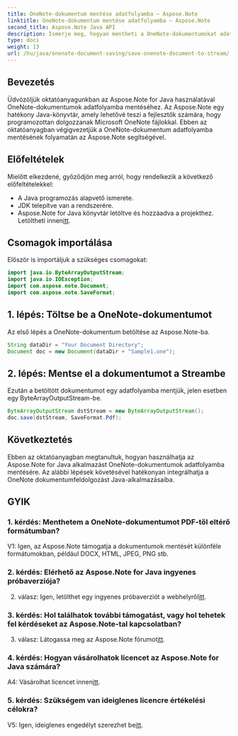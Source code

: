 ```yaml
---
title: OneNote-dokumentum mentése adatfolyamba – Aspose.Note
linktitle: OneNote-dokumentum mentése adatfolyamba – Aspose.Note
second_title: Aspose.Note Java API
description: Ismerje meg, hogyan mentheti a OneNote-dokumentumokat adatfolyamba az Aspose.Note for Java használatával. Kövesse lépésenkénti oktatóanyagunkat a Java-alkalmazásokba való hatékony integráció érdekében.
type: docs
weight: 13
url: /hu/java/onenote-document-saving/save-onenote-document-to-stream/
---
```

## Bevezetés

Üdvözöljük oktatóanyagunkban az Aspose.Note for Java használatával OneNote-dokumentumok adatfolyamba mentéséhez. Az Aspose.Note egy hatékony Java-könyvtár, amely lehetővé teszi a fejlesztők számára, hogy programozottan dolgozzanak Microsoft OneNote fájlokkal. Ebben az oktatóanyagban végigvezetjük a OneNote-dokumentum adatfolyamba mentésének folyamatán az Aspose.Note segítségével.

## Előfeltételek

Mielőtt elkezdené, győződjön meg arról, hogy rendelkezik a következő előfeltételekkel:

- A Java programozás alapvető ismerete.
- JDK telepítve van a rendszerére.
-  Aspose.Note for Java könyvtár letöltve és hozzáadva a projekthez. Letöltheti innen[itt](https://releases.aspose.com/note/java/).

## Csomagok importálása

Először is importáljuk a szükséges csomagokat:

```java
import java.io.ByteArrayOutputStream;
import java.io.IOException;
import com.aspose.note.Document;
import com.aspose.note.SaveFormat;
```

## 1. lépés: Töltse be a OneNote-dokumentumot

Az első lépés a OneNote-dokumentum betöltése az Aspose.Note-ba.

```java
String dataDir = "Your Document Directory";
Document doc = new Document(dataDir + "Sample1.one");
```

## 2. lépés: Mentse el a dokumentumot a Streambe

Ezután a betöltött dokumentumot egy adatfolyamba mentjük, jelen esetben egy ByteArrayOutputStream-be.

```java
ByteArrayOutputStream dstStream = new ByteArrayOutputStream();
doc.save(dstStream, SaveFormat.Pdf);
```

## Következtetés

Ebben az oktatóanyagban megtanultuk, hogyan használhatja az Aspose.Note for Java alkalmazást OneNote-dokumentumok adatfolyamba mentésére. Az alábbi lépések követésével hatékonyan integrálhatja a OneNote dokumentumfeldolgozást Java-alkalmazásaiba.

## GYIK

### 1. kérdés: Menthetem a OneNote-dokumentumot PDF-től eltérő formátumban?

V1: Igen, az Aspose.Note támogatja a dokumentumok mentését különféle formátumokban, például DOCX, HTML, JPEG, PNG stb. 

### 2. kérdés: Elérhető az Aspose.Note for Java ingyenes próbaverziója?

 2. válasz: Igen, letölthet egy ingyenes próbaverziót a webhelyről[itt](https://releases.aspose.com/).

### 3. kérdés: Hol találhatok további támogatást, vagy hol tehetek fel kérdéseket az Aspose.Note-tal kapcsolatban?

 3. válasz: Látogassa meg az Aspose.Note fórumot[itt](https://forum.aspose.com/c/note/28).

### 4. kérdés: Hogyan vásárolhatok licencet az Aspose.Note for Java számára?

 A4: Vásárolhat licencet innen[itt](https://purchase.aspose.com/buy).

### 5. kérdés: Szükségem van ideiglenes licencre értékelési célokra?

 V5: Igen, ideiglenes engedélyt szerezhet be[itt](https://purchase.aspose.com/temporary-license/).